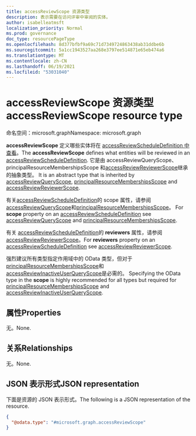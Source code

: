 ```yaml
---
title: accessReviewScope 资源类型
description: 表示需要在访问评审中审阅的实体。
author: isabelleatmsft
localization_priority: Normal
ms.prod: governance
doc_type: resourcePageType
ms.openlocfilehash: 8d377bfbf9a69c71d7349724863438ab31ddbe6b
ms.sourcegitcommit: 5a1cc1943527aa268e3797ee514871e65eb474a6
ms.translationtype: MT
ms.contentlocale: zh-CN
ms.lasthandoff: 06/19/2021
ms.locfileid: "53031040"
---
```

# <a name="accessreviewscope-resource-type"></a><span data-ttu-id="1c9ff-103">accessReviewScope 资源类型</span><span class="sxs-lookup"><span data-stu-id="1c9ff-103">accessReviewScope resource type</span></span>

<span data-ttu-id="1c9ff-104">命名空间：microsoft.graph</span><span class="sxs-lookup"><span data-stu-id="1c9ff-104">Namespace: microsoft.graph</span></span>

<span data-ttu-id="1c9ff-105">**accessReviewScope** 定义哪些实体将在 [accessReviewScheduleDefinition 中查看](accessreviewscheduledefinition.md)。</span><span class="sxs-lookup"><span data-stu-id="1c9ff-105">The **accessReviewScope** defines what entities will be reviewed in an [accessReviewScheduleDefinition](accessreviewscheduledefinition.md).</span></span> <span data-ttu-id="1c9ff-106">它是由 accessReviewQueryScope、principalResourceMembershipsScope 和[accessReviewReviewerScope](accessreviewreviewerscope.md)继承的抽象类型。 [](accessreviewqueryscope.md) [](principalresourcemembershipsscope.md)</span><span class="sxs-lookup"><span data-stu-id="1c9ff-106">It is an abstract type that is inherited by [accessReviewQueryScope](accessreviewqueryscope.md), [principalResourceMembershipsScope](principalresourcemembershipsscope.md) and [accessReviewReviewerScope](accessreviewreviewerscope.md).</span></span> 

<span data-ttu-id="1c9ff-107">有关[accessReviewScheduleDefinition](accessreviewscheduledefinition.md)的 scope 属性，请参阅[accessReviewQueryScope](accessreviewqueryscope.md)和[principalResourceMembershipsScope](principalresourcemembershipsscope.md)。 </span><span class="sxs-lookup"><span data-stu-id="1c9ff-107">For **scope** property on an [accessReviewScheduleDefinition](accessreviewscheduledefinition.md) see [accessReviewQueryScope](accessreviewqueryscope.md) and [principalResourceMembershipsScope](principalresourcemembershipsscope.md).</span></span>

<span data-ttu-id="1c9ff-108">有关 [accessReviewScheduleDefinition](accessreviewscheduledefinition.md)的 **reviewers** 属性，请参阅 [accessReviewReviewerScope](accessreviewreviewerscope.md)。</span><span class="sxs-lookup"><span data-stu-id="1c9ff-108">For **reviewers** property on an [accessReviewScheduleDefinition](accessreviewscheduledefinition.md) see [accessReviewReviewerScope](accessreviewreviewerscope.md).</span></span>

<span data-ttu-id="1c9ff-109">强烈建议所有类型指定作用域中的 OData 类型，但对于[principalResourceMembershipsScope](principalresourcemembershipsscope.md)和[accessReviewInactiveUserQueryScope](../resources/accessreviewinactiveusersqueryscope.md)是必需的。 </span><span class="sxs-lookup"><span data-stu-id="1c9ff-109">Specifying the OData type in the **scope** is highly recommended for all types but required for [principalResourceMembershipsScope](principalresourcemembershipsscope.md) and [accessReviewInactiveUserQueryScope](../resources/accessreviewinactiveusersqueryscope.md).</span></span>

## <a name="properties"></a><span data-ttu-id="1c9ff-110">属性</span><span class="sxs-lookup"><span data-stu-id="1c9ff-110">Properties</span></span>
<span data-ttu-id="1c9ff-111">无。</span><span class="sxs-lookup"><span data-stu-id="1c9ff-111">None.</span></span>


## <a name="relationships"></a><span data-ttu-id="1c9ff-112">关系</span><span class="sxs-lookup"><span data-stu-id="1c9ff-112">Relationships</span></span>
<span data-ttu-id="1c9ff-113">无。</span><span class="sxs-lookup"><span data-stu-id="1c9ff-113">None.</span></span>

## <a name="json-representation"></a><span data-ttu-id="1c9ff-114">JSON 表示形式</span><span class="sxs-lookup"><span data-stu-id="1c9ff-114">JSON representation</span></span>
<span data-ttu-id="1c9ff-115">下面是资源的 JSON 表示形式。</span><span class="sxs-lookup"><span data-stu-id="1c9ff-115">The following is a JSON representation of the resource.</span></span>
<!-- {
  "blockType": "resource",
  "@odata.type": "microsoft.graph.accessReviewScope"
}
-->
``` json
{
  "@odata.type": "#microsoft.graph.accessReviewScope"
}
```
